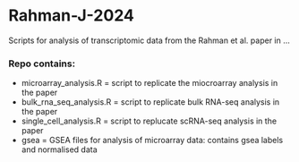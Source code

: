 # Rahman-J-2024
Scripts for analysis of transcriptomic data from the Rahman et al. paper in ...

### Repo contains:
- microarray_analysis.R = script to replicate the miocroarray analysis in the paper
- bulk_rna_seq_analysis.R = script to replicate bulk RNA-seq analysis in the paper
- single_cell_analysis.R = script to replucate scRNA-seq analysis in the paper
- gsea = GSEA files for analysis of microarray data: contains gsea labels and normalised data
